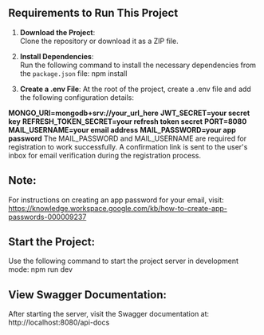 
## Requirements to Run This Project

1. **Download the Project**:  
   Clone the repository or download it as a ZIP file.

2. **Install Dependencies**:  
   Run the following command to install the necessary dependencies from the `package.json` file:
   npm install
3. **Create a .env File**:
    At the root of the project, create a .env file and add the following configuration details:

 **MONGO_URI=mongodb+srv://your_url_here**
 **JWT_SECRET=your secret key**
 **REFRESH_TOKEN_SECRET=your refresh token secret**
 **PORT=8080**
 **MAIL_USERNAME=your email address**
 **MAIL_PASSWORD=your app password**
The MAIL_PASSWORD and MAIL_USERNAME are required for registration to work successfully.
A confirmation link is sent to the user's inbox for email verification during the registration process.
## Note:
For instructions on creating an app password for your email, visit:
https://knowledge.workspace.google.com/kb/how-to-create-app-passwords-000009237

## Start the Project:
Use the following command to start the project server in development mode:
npm run dev

## View Swagger Documentation:
After starting the server, visit the Swagger documentation at: http://localhost:8080/api-docs